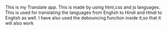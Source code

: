 This is my Translate app.
This is made by using html,css and js languages.
This is used for translating the languages from English to Hindi and Hindi to English as well.
I have also used the debouncing function inside it,so that it will also work
